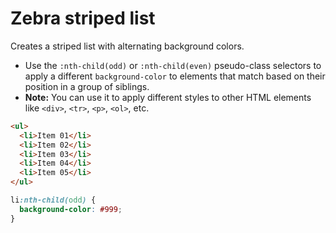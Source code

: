 # Zebra striped list

Creates a striped list with alternating background colors.

* Use the `:nth-child(odd)` or `:nth-child(even)` pseudo-class selectors to apply a different `background-color` to elements that match based on their position in a group of siblings.
* **Note:** You can use it to apply different styles to other HTML elements like `<div>`, `<tr>`, `<p>`, `<ol>`, etc.

```html
<ul>
  <li>Item 01</li>
  <li>Item 02</li>
  <li>Item 03</li>
  <li>Item 04</li>
  <li>Item 05</li>
</ul>
```

```css
li:nth-child(odd) {
  background-color: #999;
}
```
